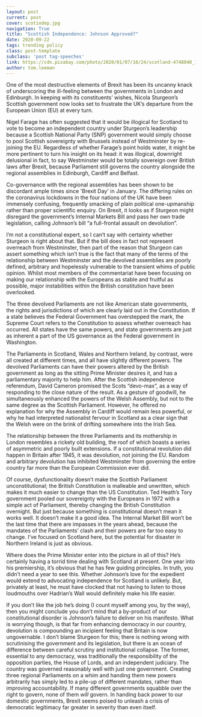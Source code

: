 ```yaml
---
layout: post
current: post
cover: scotindep.jpg
navigation: True
title: "Scottish Independence: Johnson Approved?"
date: 2020-09-22
tags: trending policy
class: post-template
subclass: 'post tag-speeches'
link: https://cdn.pixabay.com/photo/2020/01/07/16/24/scotland-4748040_1280.jpg
author: tom.leeman
---
```


One of the most destructive elements of Brexit has been its uncanny knack of underscoring the ill-feeling between the governments in London and Edinburgh. In keeping with its constituents’ wishes, Nicola Sturgeon’s Scottish government now looks set to frustrate the UK’s departure from the European Union (EU) at every turn.



Nigel Farage has often suggested that it would be illogical for Scotland to vote to become an independent country under Sturgeon’s leadership because a Scottish National Party (SNP) government would simply choose to pool Scottish sovereignty with Brussels instead of Westminster by re-joining the EU. Regardless of whether Farage’s point holds water, it might be more pertinent to turn his insight on its head: it was illogical, downright delusional in fact, to say Westminster would be totally sovereign over British laws after Brexit, because Parliament still governs the country alongside the regional assemblies in Edinburgh, Cardiff and Belfast.



Co-governance with the regional assemblies has been shown to be discordant ample times since 'Brexit Day' in January. The differing rules on the coronavirus lockdowns in the four nations of the UK have been immensely confusing, frequently smacking of plain political one-upmanship rather than proper scientific enquiry. On Brexit, it looks as if Sturgeon might disregard the government’s Internal Markets Bill and pass her own trade legislation, calling Johnson’s bill “a full-frontal assault on devolution”.



I’m not a constitutional expert, so I can’t say with certainty whether Sturgeon is right about that. But if the bill does in fact not represent overreach from Westminster, then part of the reason that Sturgeon can assert something which isn’t true is the fact that many of the terms of the relationship between Westminster and the devolved assemblies are poorly defined, arbitrary and hopelessly vulnerable to the transient whims of public opinion. Whilst most members of the commentariat have been focusing on making our relationship with the Europeans as stable and fruitful as possible, major instabilities within the British constitution have been overlooked.



The three devolved Parliaments are not like American state governments, the rights and jurisdictions of which are clearly laid out in the Constitution. If a state believes the Federal Government has overstepped the mark, the Supreme Court refers to the Constitution to assess whether overreach has occurred. All states have the same powers, and state governments are just as inherent a part of the US governance as the Federal government in Washington.



The Parliaments in Scotland, Wales and Northern Ireland, by contrast, were all created at different times, and all have slightly different powers. The devolved Parliaments can have their powers altered by the British government as long as the sitting Prime Minister desires it, and has a parliamentary majority to help him. After the Scottish independence referendum, David Cameron promised the Scots “devo-max”, as a way of responding to the close nature of the result. As a gesture of goodwill, he simultaneously enhanced the powers of the Welsh Assembly, but not to the same degree as the Scottish Parliament. However, he offered no explanation for why the Assembly in Cardiff would remain less powerful, or why he had interpreted nationalist fervour in Scotland as a clear sign that the Welsh were on the brink of drifting somewhere into the Irish Sea.



The relationship between the three Parliaments and its mothership in London resembles a rickety old building, the roof of which boasts a series of asymmetric and poorly built extensions. If a constitutional revolution did happen in Britain after 1945, it was devolution, not joining the EU. Random and arbitrary devolution has inhibited Westminster from governing the entire country far more than the European Commission ever did.



Of course, dysfunctionality doesn’t make the Scottish Parliament unconstitutional; the British Constitution is malleable and unwritten, which makes it much easier to change than the US Constitution. Ted Heath’s Tory government pooled our sovereignty with the Europeans in 1972 with a simple act of Parliament, thereby changing the British Constitution overnight. But just because something is constitutional doesn’t mean it works well. It doesn’t make it a good idea. The Internal Market Bill won’t be the last time that there are impasses in the years ahead, because the mandates of the Parliaments’ clash and their powers are far too easy to change. I’ve focused on Scotland here, but the potential for disaster in Northern Ireland is just as obvious.



Where does the Prime Minister enter into the picture in all of this? He’s certainly having a torrid time dealing with Scotland at present. One year into his premiership, it’s obvious that he has few guiding principles. In truth, you didn’t need a year to see this. Whether Johnson’s love for the expedient would extend to advocating independence for Scotland is unlikely. But, privately at least, he must have clocked that not having to listen to those loudmouths over Hadrian’s Wall would definitely make his life easier.



If you don’t like the job he’s doing (I count myself among you, by the way), then you might conclude you don’t mind that a by-product of our constitutional disorder is Johnson’s failure to deliver on his manifesto. What is worrying though, is that far from enhancing democracy in our country, devolution is compounding an incipient feeling that Britain is now ungovernable. I don’t blame Sturgeon for this; there is nothing wrong with scrutinising the government and its legislation, but there is an ocean of difference between careful scrutiny and institutional collapse. The former, essential to any democracy, was traditionally the responsibility of the opposition parties, the House of Lords, and an independent judiciary. The country was governed reasonably well with just one government. Creating three regional Parliaments on a whim and handing them new powers arbitrarily has simply led to a pile-up of different mandates, rather than improving accountability. If many different governments squabble over the right to govern, none of them *will* govern. In handing back power to our domestic governments, Brexit seems poised to unleash a crisis of democratic legitimacy far greater in severity than even itself.
